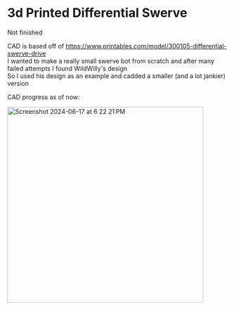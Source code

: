 # 3d Printed Differential Swerve

Not finished

CAD is based off of https://www.printables.com/model/300105-differential-swerve-drive <br>
I wanted to make a really small swerve bot from scratch and after many failed attempts I found WildWilly's design <br>
So I used his design as an example and cadded a smaller (and a lot jankier) version <br>

CAD progress as of now:

<img width="446" alt="Screenshot 2024-06-17 at 6 22 21 PM" src="https://github.com/jeff5343/3d-Printed-Differential-Swerve/assets/90739298/f6e0b935-ab2c-4bc5-9750-b078828ff3a0">
